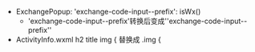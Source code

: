 - ExchangePopup: 'exchange-code-input--prefix': isWx()
  - 'exchange-code-input--prefix'转换后变成''exchange-code-input--prefix''
- ActivityInfo.wxml h2 title
 img {
替换成
 .img {